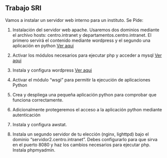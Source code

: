 ## Trabajo SRI

Vamos a instalar un servidor web interno para un instituto. Se Pide:


1. Instalación del servidor web apache. Usaremos dos dominios mediante el archivo hosts: centro.intranet y departamentos.centro.intranet. El primero servirá el contenido mediante wordpress y el segundo una aplicación en python [Ver aqui](https://github.com/RubenEsquivelMoron/ProyectoSRI/blob/ed9329b656f2f69fd77c6ad01eb4d73720fda11d/ejercicio1.md)

2. Activar los módulos necesarios para ejecutar php y acceder a mysql [Ver aqui](https://github.com/RubenEsquivelMoron/ProyectoSRI/blob/fcadb34add66a76b7dd950fd259c24c1d596911a/ejercicio2.md)

3. Instala y configura wordpress [Ver aqui](https://github.com/RubenEsquivelMoron/ProyectoSRI/blob/08ada4b4f629b65f8a2edc7030ef5b76586ccea8/ejercicio3.md)

4. Activar el módulo “wsgi” para permitir la ejecución de aplicaciones Python

5. Crea y despliega una pequeña aplicación python para comprobar que funciona correctamente.

6. Adicionalmente protegeremos el acceso a la aplicación python mediante autenticación

7. Instala y configura awstat.

8. Instala un segundo servidor de tu elección (nginx, lighttpd) bajo el dominio “servidor2.centro.intranet”. Debes configurarlo para que sirva en el puerto 8080 y haz los cambios necesarios para ejecutar php. Instala phpmyadmin.
